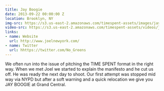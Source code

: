 ```yaml
---
title: Jay Boogie
date: 2013-09-22 00:00:00 Z
location: Brooklyn, NY
img-src: https://s3.us-east-2.amazonaws.com/timespent-assets/images/jay-boogie.png
video-src: https://s3.us-east-2.amazonaws.com/timespent-assets/videos/jay-boogie.mp4
links:
- name: Website
  url: http://www.joelnewyork.com/
- name: Twitter
  url: hhttps://twitter.com/No_Greens
---
```


We often run into the issue of pitching the TIME SPENT format in the right way. When we met Joel we started to explain the manifesto and he cut us off. He was ready the next day to shoot. Our first attempt was stopped mid way via NYPD but after a soft warning and a quick relocation we give you JAY BOOGIE at Grand Central.
